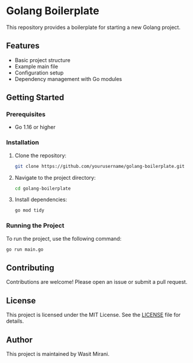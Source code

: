 # Golang Boilerplate

This repository provides a boilerplate for starting a new Golang project.

## Features

- Basic project structure
- Example main file
- Configuration setup
- Dependency management with Go modules

## Getting Started

### Prerequisites

- Go 1.16 or higher

### Installation

1. Clone the repository:
    ```sh
    git clone https://github.com/yourusername/golang-boilerplate.git
    ```
2. Navigate to the project directory:
    ```sh
    cd golang-boilerplate
    ```
3. Install dependencies:
    ```sh
    go mod tidy
    ```

### Running the Project

To run the project, use the following command:
```sh
go run main.go
```

## Contributing

Contributions are welcome! Please open an issue or submit a pull request.

## License

This project is licensed under the MIT License. See the [LICENSE](LICENSE) file for details.

## Author

This project is maintained by Wasit Mirani.